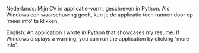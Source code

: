 Nederlands:
Mijn CV in applicatie-vorm, geschreven in Python. Als Windows een waarschuwing geeft, kun je de applicatie toch runnen door op 'meer info' te klikken.

English:
An application I wrote in Python that showcases my resume. If Windows displays a warning, you can run the application by clicking 'more info'.
